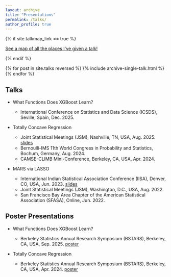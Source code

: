 ```yaml
---
layout: archive
title: "Presentations"
permalink: /talks/
author_profile: true
---
```


{% if site.talkmap_link == true %}

<p style="text-decoration:underline;"><a href="/talkmap.html">See a map of all the places I've given a talk!</a></p>

{% endif %}

{% for post in site.talks reversed %}
  {% include archive-single-talk.html %}
{% endfor %}

## Talks

- What Functions Does XGBoost Learn?
  - International Conference on Statistics and Data Science (ICSDS), Seville, Spain, Dec. 2025.

- Totally Concave Regression
  - Joint Statistical Meetings (JSM), Nashville, TN, USA, Aug. 2025. [slides](/files/JSM_Aug2025.pdf)
  - Bernoulli-IMS 11th World Congress in Probability and Statistics, Bochum, Germany, Aug. 2024.
  - CAMSE-CLIMB Mini-Conference, Berkeley, CA, USA, Apr. 2024.

- MARS via LASSO
  - International Indian Statistical Association Conference (IISA), Denver, CO, USA, Jun. 2023. [slides](/files/IISA_2023.pdf)
  - Joint Statistical Meetings (JSM), Washington, D.C., USA, Aug. 2022.
  - San Francisco Bay Area Chapter of the American Statistical Association (SFASA), Online, Jun. 2022.


## Poster Presentations

- What Functions Does XGBoost Learn?
  - Berkeley Statistics Annual Research Symposium (BSTARS), Berkeley, CA, USA, Sep. 2025. [poster](/files/BSTARS_Sep2025.pdf)

- Totally Concave Regression
  - Berkeley Statistics Annual Research Symposium (BSTARS), Berkeley, CA, USA, Apr. 2024. [poster](/files/BSTARS_Apr2024.pdf)